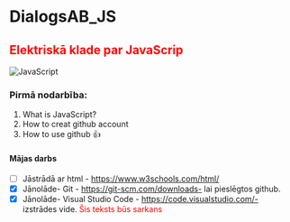 # DialogsAB_JS
## <span style="color:red">Elektriskā klade par JavaScrip</span>
![JavaScript](https://github.com/user-attachments/assets/0676b5de-855c-442c-8484-52e3bb81dd25)

### Pirmā nodarbība:
1. What is JavaScript?
2. How to creat github account
3. How to use github :thumbsup:
#### Mājas darbs
- [ ] Jāstrādā ar html - https://www.w3schools.com/html/
- [X] Jānolāde- Git - https://git-scm.com/downloads- lai pieslēgtos github.
- [X] Jānolāde- Visual Studio Code - https://code.visualstudio.com/- izstrādes vide.
<span style="color:red">Šis teksts būs sarkans</span>
